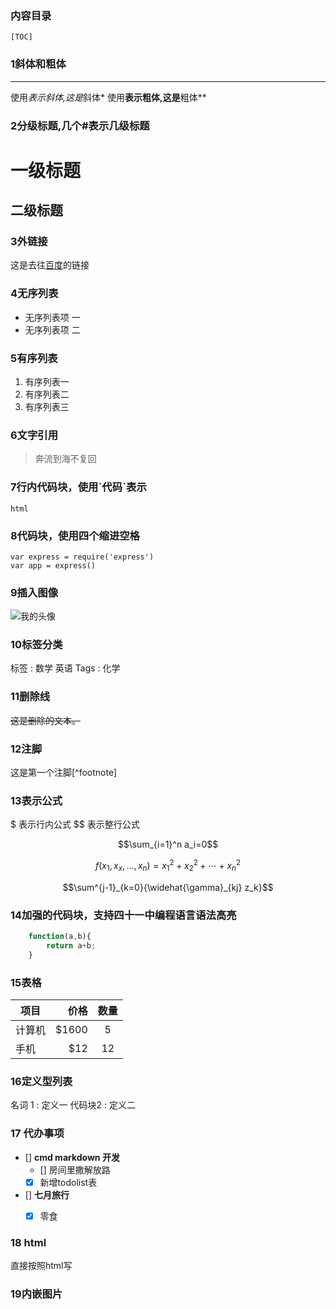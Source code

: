 ### 内容目录
`[TOC]`


### 1斜体和粗体
---
使用*表示斜体,这是*斜体*
使用**表示粗体,这是**粗体**


### 2分级标题,几个#表示几级标题
# 一级标题
## 二级标题


### 3外链接
这是去往[百度](http://www.baidu.com)的链接

### 4无序列表
- 无序列表项 一
- 无序列表项 二


### 5有序列表
1. 有序列表一
2. 有序列表二
3. 有序列表三

### 6文字引用
> 奔流到海不复回

### 7行内代码块，使用\`代码`表示
`html`


### 8代码块，使用四个缩进空格
    var express = require('express')
    var app = express()

### 9插入图像
![我的头像](http:////www.zybuluo.com/static/img/my_head.jpg)


### 10标签分类
标签 : 数学 英语
Tags : 化学

### 11删除线
~~这是删除的文本。~~


### 12注脚
这是第一个注脚[^footnote]


### 13表示公式
$ 表示行内公式
$$ 表示整行公式


$$\sum_{i=1}^n a_i=0$$

$$f(x_1,x_x,\ldots,x_n) = x_1^2 + x_2^2 + \cdots + x_n^2 $$

$$\sum^{j-1}_{k=0}{\widehat{\gamma}_{kj} z_k}$$


###  14加强的代码块，支持四十一中编程语言语法高亮
``` javascript
	function(a,b){
		return a+b;
	}
```



### 15表格
| 项目 | 价格| 数量|
|------|----:| :----:|
| 计算机 | \$1600 | 5 |
| 手机 | \$12 | 12 |



### 16定义型列表
名词 1
: 定义一
代码块2
: 定义二



### 17 代办事项
- [] **cmd markdown 开发**
	- [] 房间里撒解放路
	- [x] 新增todolist表
- [] **七月旅行**
	- [x] 零食


### 18 html	
直接按照html写


### 19内嵌图片
<i class="icon-weibo"></i>